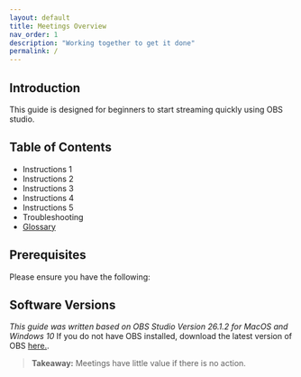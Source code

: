 ```yaml
---
layout: default
title: Meetings Overview
nav_order: 1
description: "Working together to get it done"
permalink: /
---
```


## Introduction

This guide is designed for beginners to start streaming quickly using OBS studio.



## Table of Contents

- Instructions 1
- Instructions 2
- Instructions 3
- Instructions 4
- Instructions 5
- Troubleshooting
- [Glossary](https://pazcharles02.github.io/OBS-and-Twitch-Livestreaming/Glossary)

## Prerequisites

Please ensure you have the following:


## Software Versions

*This guide was written based on OBS Studio Version 26.1.2 for MacOS and Windows 10*
If you do not have OBS installed, download the latest version of OBS [here.](https://obsproject.com/download).

> **Takeaway:** Meetings have little value if there is no action.